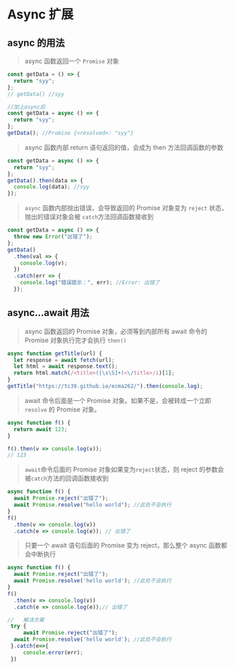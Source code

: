 # Async 扩展

## async 的用法

> async 函数返回一个 `Promise` 对象

```js
const getData = () => {
  return "syy";
};
// getData() //syy

//加上async后
const getData = async () => {
  return "syy";
};
getData(); //Promise {<resolved>: "syy"}
```

> async 函数内部 return 语句返回的值，会成为 then 方法回调函数的参数

```js
const getData = async () => {
  return "syy";
};
getData().then(data => {
  console.log(data); //syy
});
```

> `async` 函数内部抛出错误，会导致返回的 Promise 对象变为 `reject` 状态，抛出的错误对象会被 `catch`方法回调函数接收到

```js
const getData = async () => {
  throw new Error("出错了");
};
getData()
  .then(val => {
    console.log(v);
  })
  .catch(err => {
    console.log("错误提示：", err); //Error: 出错了
  });
```

## async...await 用法

> async 函数返回的 Promise 对象，必须等到内部所有 await 命令的 Promise 对象执行完才会执行 `then()`

```js
async function getTitle(url) {
  let response = await fetch(url);
  let html = await response.text();
  return html.match(/<title>([\s\S]+)<\/title>/i)[1];
}
getTitle("https://tc39.github.io/ecma262/").then(console.log);
```

> await 命令后面是一个 Promise 对象。如果不是，会被转成一个立即 `resolve` 的 Promise 对象。

```js
async function f() {
  return await 123;
}

f().then(v => console.log(v));
// 123
```

> `await`命令后面的 Promise 对象如果变为`reject`状态，则 reject 的参数会被`catch`方法的回调函数接收到

```js
async function f() {
  await Promise.reject("出错了");
  await Promise.resolve("hello world"); //此处不会执行
}
f()
  .then(v => console.log(v))
  .catch(e => console.log(e)); // 出错了
```

> 只要一个 await 语句后面的 Promise 变为 reject，那么整个 async 函数都会中断执行

```js
async function f() {
  await Promise.reject("出错了");
  await Promise.resolve('hello world'); //此处不会执行
}
f()
  .then(v => console.log(v))
  .catch(e => console.log(e));// 出错了

//   解决方案
 try {
     await Promise.reject("出错了");
  await Promise.resolve('hello world'); //此处不会执行
 }.catch(e=>{
     console.error(err);
 })
```
